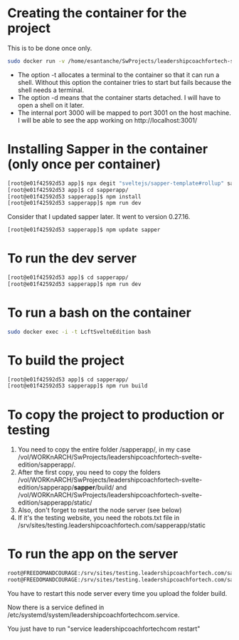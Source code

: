 # Creating the container for the project

This is to be done once only.

```bash
sudo docker run -v /home/esantanche/SwProjects/leadershipcoachfortech-svelte-edition/:/app -w /app -t -d -p 3001:3000 --name=LcftSvelteEdition nodejsgitbashnpm
```

* The option -t allocates a terminal to the container so that it can run a shell. Without this option the container tries to start but fails because the shell needs a terminal.
* The option -d means that the container starts detached. I will have to open a shell on it later.
* The internal port 3000 will be mapped to port 3001 on the host machine. I will be able to see the app working on http://localhost:3001/

# Installing Sapper in the container (only once per container)

```bash
[root@e01f42592d53 app]$ npx degit "sveltejs/sapper-template#rollup" sapperapp
[root@e01f42592d53 app]$ cd sapperapp/
[root@e01f42592d53 sapperapp]$ npm install
[root@e01f42592d53 sapperapp]$ npm run dev
```

Consider that I updated sapper later. It went to version 0.27.16.

```bash
[root@e01f42592d53 sapperapp]$ npm update sapper
```

# To run the dev server

```bash
[root@e01f42592d53 app]$ cd sapperapp/
[root@e01f42592d53 sapperapp]$ npm run dev
```

# To run a bash on the container

```bash
sudo docker exec -i -t LcftSvelteEdition bash
```

# To build the project

```bash
[root@e01f42592d53 app]$ cd sapperapp/
[root@e01f42592d53 sapperapp]$ npm run build
```

# To copy the project to production or testing

1. You need to copy the entire folder /sapperapp/, in my case /vol/WORKnARCH/SwProjects/leadershipcoachfortech-svelte-edition/sapperapp/.
1. After the first copy, you need to copy the folders /vol/WORKnARCH/SwProjects/leadershipcoachfortech-svelte-edition/sapperapp/__sapper__/build/ and 
/vol/WORKnARCH/SwProjects/leadershipcoachfortech-svelte-edition/sapperapp/static/
1. Also, don't forget to restart the node server (see below)
1. If it's the testing website, you need the robots.txt file in /srv/sites/testing.leadershipcoachfortech.com/sapperapp/static

# To run the app on the server

```bash
root@FREEDOMANDCOURAGE:/srv/sites/testing.leadershipcoachfortech.com/sapperapp# export PORT=3001
root@FREEDOMANDCOURAGE:/srv/sites/testing.leadershipcoachfortech.com/sapperapp# nohup node __sapper__/build &
```

You have to restart this node server every time you upload the folder build.

Now there is a service defined in /etc/systemd/system/leadershipcoachfortechcom.service.

You just have to run "service leadershipcoachfortechcom restart"
